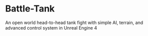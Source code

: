 # Battle-Tank
An open world head-to-head tank fight with simple AI, terrain, and advanced control system in Unreal Engine 4
